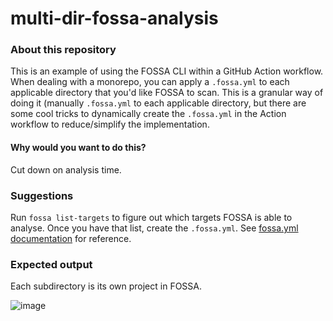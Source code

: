 # multi-dir-fossa-analysis

### About this repository

This is an example of using the FOSSA CLI within a GitHub Action workflow. When dealing with a monorepo, you can apply a `.fossa.yml` to each applicable directory that you'd like FOSSA to scan.
This is a granular way of doing it (manually `.fossa.yml` to each applicable directory, but there are some cool tricks to dynamically create the `.fossa.yml` in the Action workflow to reduce/simplify the implementation. 

#### Why would you want to do this?

Cut down on analysis time.

### Suggestions

Run `fossa list-targets` to figure out which targets FOSSA is able to analyse. Once you have that list, create the `.fossa.yml`. See [fossa.yml documentation](https://github.com/fossas/fossa-cli/blob/master/docs/references/files/fossa-yml.md) for reference.

### Expected output

Each subdirectory is its own project in FOSSA.

![image](https://user-images.githubusercontent.com/1427948/179844466-273de9c4-b003-4237-b14f-e23711620226.png)
